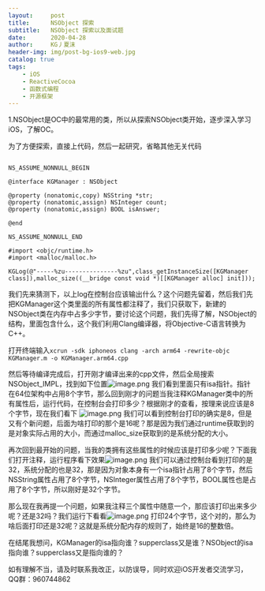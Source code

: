 ```yaml
---
layout:     post
title:      NSObject 探索
subtitle:   NSObject 探索以及面试题
date:       2020-04-28
author:     KG丿夏沫
header-img: img/post-bg-ios9-web.jpg
catalog: true
tags:
    - iOS
    - ReactiveCocoa
    - 函数式编程
    - 开源框架
---
```


1.NSObject是OC中的最常用的类，所以从探索NSObject类开始，逐步深入学习iOS，了解OC。

为了方便探索，直接上代码，然后一起研究，省略其他无关代码

``` #import <Foundation/Foundation.h>

NS_ASSUME_NONNULL_BEGIN

@interface KGManager : NSObject

@property (nonatomic,copy) NSString *str;
@property (nonatomic,assign) NSInteger count;
@property (nonatomic,assign) BOOL isAnswer;

@end

NS_ASSUME_NONNULL_END

#import <objc/runtime.h>
#import <malloc/malloc.h>

KGLog(@"-----%zu---------------%zu",class_getInstanceSize([KGManager class]),malloc_size((__bridge const void *)[[KGManager alloc] init]));

```

我们先来猜测下，以上log在控制台应该输出什么？这个问题先留着，然后我们先把KGManager这个类里面的所有属性都注释了，我们只获取下，新建的NSObject类在内存中占多少字节，要讨论这个问题，我们先得了解，NSObject的结构，里面包含什么，这个我们利用Clang编译器，将Objective-C语言转换为C++。

打开终端输入```xcrun -sdk iphoneos clang -arch arm64 -rewrite-objc KGManager.m -o KGManager.arm64.cpp```

然后等待编译完成后，打开刚才编译出来的cpp文件，然后全局搜索NSObject_IMPL，找到如下位置![image.png](https://upload-images.jianshu.io/upload_images/7314036-d055dce58b98b440.png?imageMogr2/auto-orient/strip%7CimageView2/2/w/1240)
我们看到里面只有isa指针。指针在64位架构中占用8个字节，那么回到刚才的问题当我注释KGManager类中的所有属性后，运行代码，在控制台会打印多少？根据刚才的查看，按理来说应该是8个字节，现在我们看下
![image.png](https://upload-images.jianshu.io/upload_images/7314036-c55fc0b06154ee32.png?imageMogr2/auto-orient/strip%7CimageView2/2/w/1240)
我们可以看到控制台打印的确实是8，但是又有个新问题，后面为啥打印的那个是16呢？那是因为我们通过runtime获取到的是对象实际占用的大小，而通过malloc_size获取到的是系统分配的大小。

再次回到最开始的问题，当我的类拥有这些属性的时候应该是打印多少呢？下面我们打开注释，运行程序看下效果![image.png](https://upload-images.jianshu.io/upload_images/7314036-1553132aadb80cbb.png?imageMogr2/auto-orient/strip%7CimageView2/2/w/1240)
我们可以通过控制台看到打印的是32，系统分配的也是32，那是因为对象本身有一个isa指针占用了8个字节，然后NSString属性占用了8个字节，NSInteger属性占用了8个字节，BOOL属性也是占用了8个字节，所以刚好是32个字节。

那么现在我再提一个问题，如果我注释三个属性中随意一个，那应该打印出来多少呢？还是32吗？我们运行下看看![image.png](https://upload-images.jianshu.io/upload_images/7314036-8035ba1afdc61736.png?imageMogr2/auto-orient/strip%7CimageView2/2/w/1240)
打印24个字节，这个对的，那么为啥后面打印还是32呢？这就是系统分配内存的规则了，始终是16的整数倍。

在结尾我想问，KGManager的isa指向谁？supperclass又是谁？NSObject的isa指向谁？supperclass又是指向谁的？

如有理解不当，请及时联系我改正，以防误导，同时欢迎iOS开发者交流学习，QQ群：960744862
